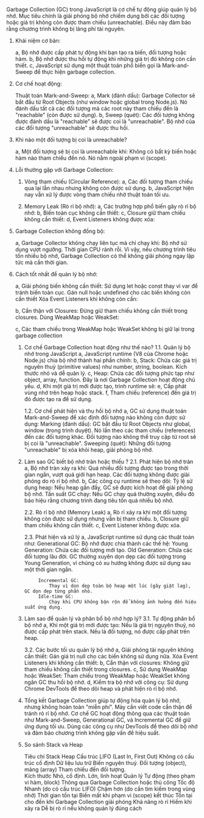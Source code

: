 
Garbage Collection (GC) trong JavaScript là cơ chế tự động giúp quản lý bộ nhớ.
Mục tiêu chính là giải phóng bộ nhớ chiếm dụng bởi các đối tượng hoặc giá trị không còn được tham chiếu (unreachable).
Điều này đảm bảo rằng chương trình không bị lãng phí tài nguyên.

1. Khái niệm cơ bản:

    a, Bộ nhớ được cấp phát tự động khi bạn tạo ra biến, đối tượng hoặc hàm.
    b, Bộ nhớ được thu hồi tự động khi những giá trị đó không còn cần thiết.
    c, JavaScript sử dụng một thuật toán phổ biến gọi là Mark-and-Sweep để thực hiện garbage collection.

2. Cơ chế hoạt động:

    Thuật toán Mark-and-Sweep:
        a, Mark (đánh dấu):
            Garbage Collector sẽ bắt đầu từ Root Objects (như window hoặc global trong Node.js).
            Nó đánh dấu tất cả các đối tượng mà các root này tham chiếu đến là "reachable" (còn được sử dụng).
        b, Sweep (quét):
            Các đối tượng không được đánh dấu là "reachable" sẽ được coi là "unreachable".
            Bộ nhớ của các đối tượng "unreachable" sẽ được thu hồi.

3. Khi nào một đối tượng bị coi là unreachable?

    a, Một đối tượng sẽ bị coi là unreachable khi:
        Không có bất kỳ biến hoặc hàm nào tham chiếu đến nó.
        Nó nằm ngoài phạm vi (scope).

4. Lỗi thường gặp với Garbage Collection:
    1. Vòng tham chiếu (Circular Reference):
        a, Các đối tượng tham chiếu qua lại lẫn nhau nhưng không còn được sử dụng.
        b, JavaScript hiện nay vẫn xử lý được vòng tham chiếu nhờ thuật toán tối ưu.

    2. Memory Leak (Rò rỉ bộ nhớ):
        a, Các trường hợp phổ biến gây rò rỉ bộ nhớ:
        b, Biến toàn cục không cần thiết:
        c, Closure giữ tham chiếu không cần thiết:
        d, Event Listeners không được xóa:

5. Garbage Collection không đồng bộ:

    a, Garbage Collector không chạy liên tục mà chỉ chạy khi:
        Bộ nhớ sử dụng vượt ngưỡng.
        Thời gian CPU rảnh rỗi.
        Vì vậy, nếu chương trình tiêu tốn nhiều bộ nhớ, Garbage Collection có thể không giải phóng ngay lập tức mà cần thời gian.

6. Cách tốt nhất để quản lý bộ nhớ:

    a, Giải phóng biến không cần thiết:
        Sử dụng let hoặc const thay vì var để tránh biến toàn cục.
        Gán null hoặc undefined cho các biến không còn cần thiết
        Xóa Event Listeners khi không còn cần:

    b, Cẩn thận với Closures:
        Đừng giữ tham chiếu không cần thiết trong closures.
        Dùng WeakMap hoặc WeakSet:

    c, Các tham chiếu trong WeakMap hoặc WeakSet không bị giữ lại trong garbage collection

    1. Cơ chế Garbage Collection hoạt động như thế nào?
        1.1. Quản lý bộ nhớ trong JavaScript
            a, JavaScript runtime (V8 của Chrome hoặc Node.js) chia bộ nhớ thành hai phần chính:
            b, Stack: Chứa các giá trị nguyên thuỷ (primitive values) như number, string, boolean. Kích thước nhỏ và dễ quản lý.
            c, Heap: Chứa các đối tượng phức tạp như object, array, function. Đây là nơi Garbage Collection hoạt động chủ yếu.
            d, Khi một giá trị mới được tạo, trình runtime sẽ:
            e, Cấp phát vùng nhớ trên heap hoặc stack.
            f, Tham chiếu (reference) đến giá trị đó được tạo ra để sử dụng.

        1.2. Cơ chế phát hiện và thu hồi bộ nhớ
            a, GC sử dụng thuật toán Mark-and-Sweep để xác định đối tượng nào không còn được sử dụng:
                Marking (đánh dấu):
                    GC bắt đầu từ Root Objects như global, window (trong trình duyệt).
                    Nó lần theo các tham chiếu (references) đến các đối tượng khác.
                    Đối tượng nào không thể truy cập từ root sẽ bị coi là "unreachable".
                Sweeping (quét):
                    Những đối tượng "unreachable" bị xóa khỏi heap, giải phóng bộ nhớ.

    2. Làm sao GC biết bộ nhớ tràn hoặc thiếu ?
        2.1. Phát hiện bộ nhớ tràn
            a, Bộ nhớ tràn xảy ra khi:
                Quá nhiều đối tượng được tạo trong thời gian ngắn, vượt quá giới hạn heap.
                Các đối tượng không được giải phóng do rò rỉ bộ nhớ.
            b, Các công cụ runtime sẽ theo dõi:
                Tỷ lệ sử dụng heap: Nếu heap gần đầy, GC sẽ được kích hoạt để giải phóng bộ nhớ.
                Tần suất GC chạy: Nếu GC chạy quá thường xuyên, điều đó báo hiệu rằng chương trình đang tiêu tốn quá nhiều bộ nhớ.

        2.2. Rò rỉ bộ nhớ (Memory Leak)
            a, Rò rỉ xảy ra khi một đối tượng không còn được sử dụng nhưng vẫn bị tham chiếu.
            b, Closure giữ tham chiếu không cần thiết.
            c, Event Listener không được xóa.

        2.3. Phát hiện và xử lý
            a, JavaScript runtime sử dụng các thuật toán như:
                Generational GC:
                    Bộ nhớ được chia thành các thế hệ:
                        Young Generation: Chứa các đối tượng mới tạo.
                        Old Generation: Chứa các đối tượng lâu đời.
                        GC thường xuyên dọn dẹp các đối tượng trong Young Generation, vì chúng có xu hướng không được sử dụng sau một thời gian ngắn.

                Incremental GC:
                    Thay vì dọn dẹp toàn bộ heap một lúc (gây giật lag), GC dọn dẹp từng phần nhỏ.
                Idle-time GC:
                    Chạy khi CPU không bận rộn để không ảnh hưởng đến hiệu suất ứng dụng.

    3. Làm sao để quản lý và phân bổ bộ nhớ hợp lý?
        3.1. Tự động phân bổ bộ nhớ
            a, Khi một giá trị mới được tạo:
                Nếu là giá trị nguyên thuỷ, nó được cấp phát trên stack.
                Nếu là đối tượng, nó được cấp phát trên heap.

        3.2. Các bước tối ưu quản lý bộ nhớ
            a, Giải phóng tài nguyên không cần thiết:
                Gán giá trị null cho các biến không sử dụng nữa.
                Xóa Event Listeners khi không cần thiết:
            b, Cẩn thận với closures:
                Không giữ tham chiếu không cần thiết trong closures.
            c, Sử dụng WeakMap hoặc WeakSet:
                Tham chiếu trong WeakMap hoặc WeakSet không ngăn GC thu hồi bộ nhớ.
            d, Kiểm tra bộ nhớ với công cụ:
                Sử dụng Chrome DevTools để theo dõi heap và phát hiện rò rỉ bộ nhớ.

    4. Tổng kết
        Garbage Collection giúp tự động hóa quản lý bộ nhớ, nhưng không hoàn toàn "miễn phí".
        Mày cần viết code cẩn thận để tránh rò rỉ bộ nhớ.
        Cơ chế GC hoạt động thông qua các thuật toán như Mark-and-Sweep, Generational GC, và Incremental GC để giữ ứng dụng tối ưu.
        Dùng các công cụ như DevTools để theo dõi bộ nhớ và đảm bảo chương trình không gặp vấn đề hiệu suất.

    3. So sánh Stack và Heap

        Tiêu chí	                                Stack	                                                            Heap
        Cấu trúc	                                LIFO (Last In, First Out)	                                        Không có cấu trúc cố định
        Dữ liệu lưu trữ	                            Biến nguyên thuỷ.                                                   Đối tượng (object), mảng (array)
                                                    Tham chiếu đến đối tượng.                                                   
        Kích thước	                                Nhỏ, cố định.	                                                    Lớn, linh hoạt
        Quản lý	                                    Tự động (theo phạm vi hàm, block)	                                Thông qua Garbage Collection hoặc thủ công
        Tốc độ	                                    Nhanh (do có cấu trúc LIFO)	                                        Chậm hơn (do cần tìm kiếm trong vùng nhớ)
        Thời gian tồn tại	                        Biến mất khi phạm vi (scope) kết thúc	                            Tồn tại cho đến khi Garbage Collection giải phóng
        Khả năng rò rỉ	                            Hiếm khi xảy ra	                                                    Dễ bị rò rỉ nếu không quản lý đúng cách